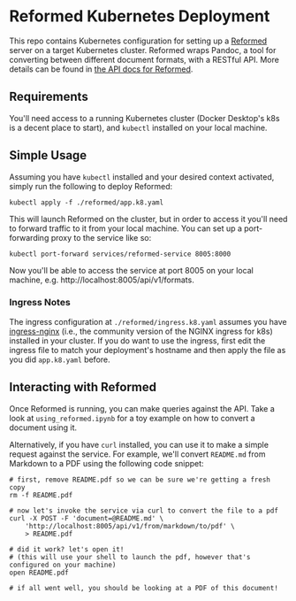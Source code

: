 # Reformed Kubernetes Deployment

This repo contains Kubernetes configuration for setting up a
[Reformed](https://github.com/davidlougheed/reformed) server on a target
Kubernetes cluster. Reformed wraps Pandoc, a tool for converting between
different document formats, with a RESTful API. More details can be found in
[the API docs for
Reformed](https://github.com/davidlougheed/reformed/blob/main/README.md).

## Requirements

You'll need access to a running Kubernetes cluster (Docker Desktop's k8s is a
decent place to start), and `kubectl` installed on your local machine.

## Simple Usage

Assuming you have `kubectl` installed and your desired context activated, simply
run the following to deploy Reformed:

```
kubectl apply -f ./reformed/app.k8.yaml
```

This will launch Reformed on the cluster, but in order to access it you'll need
to forward traffic to it from your local machine. You can set up a
port-forwarding proxy to the service like so:

```
kubectl port-forward services/reformed-service 8005:8000
```

Now you'll be able to access the service at port 8005 on your local machine,
e.g. http://localhost:8005/api/v1/formats.

### Ingress Notes

The ingress configuration at `./reformed/ingress.k8.yaml` assumes you have
[ingress-nginx](https://github.com/kubernetes/ingress-nginx) (i.e., the
community version of the NGINX ingress for k8s) installed in your cluster. If
you do want to use the ingress, first edit the ingress file to match your
deployment's hostname and then apply the file as you did `app.k8.yaml` before.

## Interacting with Reformed

Once Reformed is running, you can make queries against the API. Take a look at
`using_reformed.ipynb` for a toy example on how to convert a document using it.

Alternatively, if you have `curl` installed, you can use it to make a simple
request against the service. For example, we'll convert `README.md` from
Markdown to a PDF using the following code snippet:

```
# first, remove README.pdf so we can be sure we're getting a fresh copy
rm -f README.pdf

# now let's invoke the service via curl to convert the file to a pdf
curl -X POST -F 'document=@README.md' \
    'http://localhost:8005/api/v1/from/markdown/to/pdf' \
    > README.pdf

# did it work? let's open it! 
# (this will use your shell to launch the pdf, however that's configured on your machine)
open README.pdf

# if all went well, you should be looking at a PDF of this document!
```
